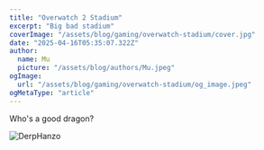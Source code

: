 ```yaml
---
title: "Overwatch 2 Stadium"
excerpt: "Big bad stadium"
coverImage: "/assets/blog/gaming/overwatch-stadium/cover.jpg"
date: "2025-04-16T05:35:07.322Z"
author:
  name: Mu
  picture: "/assets/blog/authors/Mu.jpeg"
ogImage:
  url: "/assets/blog/gaming/overwatch-stadium/og_image.jpeg"
ogMetaType: "article"
---
```


Who's a good dragon? 

![DerpHanzo](/assets/blog/gaming/overwatch-stadium/hanzoDrg.jpg)
